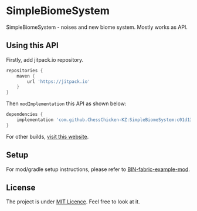 # SimpleBiomeSystem

SimpleBiomeSystem - noises and new biome system. Mostly works as API.

## Using this API
Firstly, add jitpack.io repository.
```groovy
repositories {
    maven {
        url 'https://jitpack.io'
    }
}
```

Then `modImplementation` this API as shown below:
```groovy
dependencies {
    implementation 'com.github.ChessChicken-KZ:SimpleBiomeSystem:c01d139039'
}
```

For other builds, [visit this website](https://jitpack.io/#ChessChicken-KZ/SimpleBiomeSystem).

## Setup

For mod/gradle setup instructions, please refer to [BIN-fabric-example-mod](https://github.com/calmilamsy/BIN-fabric-example-mod).

## License

The project is under [MIT Licence](https://raw.githubusercontent.com/ChessChicken-KZ/SimpleBiomeSystem/local/LICENSE). Feel free to look at it.
